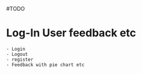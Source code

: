 #TODO

# Log-In User feedback etc
    - Login
    - Logout
    - register
    - Feedback with pie chart etc 
    
